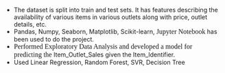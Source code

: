 <ul style="list-style-type: disc;">
    <li>The dataset is split into train and test sets. It has features describing the availability of various items in various outlets along with price, outlet details, etc.</li>
    <li>Pandas, Numpy, Seaborn, Matplotlib, Scikit-learn, <span style='font-size:16px;line-height:115%;font-family:"Times New Roman",serif;'>Jupyter Notebook</span> has been used to do the project.</li>
    <li><span style='font-size:16px;line-height:115%;font-family:"Times New Roman",serif;'>Performed Exploratory Data Analysis and developed a model for predicting the&nbsp;</span>Item_Outlet_Sales given the Item_Identifier.</li>
    <li>Used Linear Regression, Random Forest, SVR, Decision Tree</li>
</ul>
